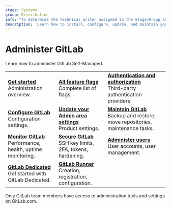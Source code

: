 ```yaml
---
stage: Systems
group: Distribution
info: "To determine the technical writer assigned to the Stage/Group associated with this page, see https://handbook.gitlab.com/handbook/product/ux/technical-writing/#assignments"
description: 'Learn how to install, configure, update, and maintain your GitLab instance.'
---
```


# Administer GitLab

Learn how to administer GitLab Self-Managed.

|                                                                                                        |                                                                                                 |  |
|--------------------------------------------------------------------------------------------------------|-------------------------------------------------------------------------------------------------|--|
| [**Get started**](../administration/get_started.md)<br>Administration overview.                        | [**All feature flags**](../user/feature_flags.md)<br>Complete list of flags.                    | [**Authentication and authorization**](../administration/auth/index.md)<br>Third-party authentication providers. |
| [**Configure GitLab**](../administration/configure.md)<br>Configuration settings.                      | [**Update your Admin area settings**](../administration/settings/index.md)<br>Product settings. | [**Maintain GitLab**](../administration/operations/index.md)<br>Backup and restore, move repositories, maintenance tasks. |
| [**Monitor GitLab**](../administration/monitoring/index.md)<br>Performance, health, uptime monitoring. | [**Secure GitLab**](../security/index.md)<br>SSH key limits, 2FA, tokens, hardening.            | [**Administer users**](../administration/administer_users.md)<br>User accounts, user management. |
| [**GitLab Dedicated**](../administration/dedicated/index.md)<br>Get started with GitLab Dedicated.     | [**GitLab Runner**](https://docs.gitlab.com/runner/) <br>Creation, registration, configuration. |  |

Only GitLab team members have access to administration tools and settings on GitLab.com.
